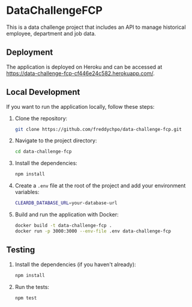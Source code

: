 # DataChallengeFCP

This is a data challenge project that includes an API to manage historical employee, department and job data.

## Deployment

The application is deployed on Heroku and can be accessed at  
https://data-challenge-fcp-cf446e24c582.herokuapp.com/.

## Local Development

If you want to run the application locally, follow these steps:

1. Clone the repository:
   ```bash
   git clone https://github.com/freddychpo/data-challenge-fcp.git
   ```
2. Navigate to the project directory:
   ```bash
   cd data-challenge-fcp
   ```
3. Install the dependencies:
   ```bash
   npm install
   ```
4. Create a `.env` file at the root of the project and add your environment variables:
   ```bash
   CLEARDB_DATABASE_URL=your-database-url
   ```
5. Build and run the application with Docker:
   ```bash
   docker build -t data-challenge-fcp .
   docker run -p 3000:3000 --env-file .env data-challenge-fcp
   ```

## Testing

1. Install the dependencies (if you haven't already):
   ```bash
   npm install
   ```
2. Run the tests:
   ```bash
   npm test
   ```
